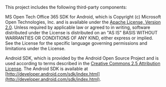 This project includes the following third-party components:

MS Open Tech Office 365 SDK for Android, which is Copyright (c) Microsoft Open Technologies, Inc. and is available under the [Apache License, Version 2.0](http://www.apache.org/licenses/LICENSE-2.0).  Unless required by applicable law or agreed to in writing, software distributed under the License is distributed on an "AS IS" BASIS WITHOUT WARRANTIES OR CONDITIONS OF ANY KIND, either express or implied. See the License for the specific language governing permissions and limitations under the License.

Android SDK, which is provided by the Android Open Source Project and is used according to terms described in the [Creative Commons 2.5 Attribution License](http://creativecommons.org/licenses/by/2.5/). The Android SDK is available at [http://developer.android.com/sdk/index.html](http://developer.android.com/sdk/index.html).

